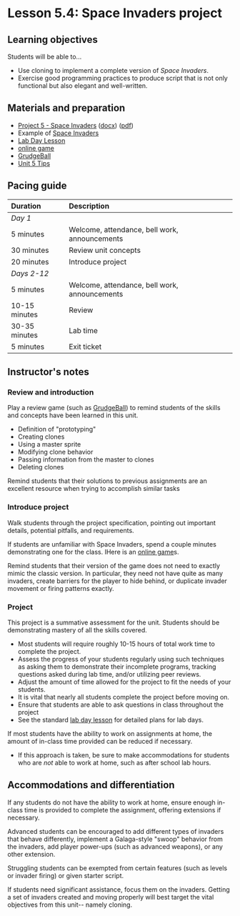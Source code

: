 # Lesson 5.4: Space Invaders project

## Learning objectives

Students will be able to...

* Use cloning to implement a complete version of _Space Invaders_.
* Exercise good programming practices to produce script that is not only functional but also elegant and well-written.

## Materials and preparation

* [Project 5 - Space Invaders](project_5.md) ([docx](https://github.com/TEALSK12/introduction-to-computer-science/raw/master/Projects/Projects%20Word/Project%205%20Space%20Invaders.docx)) ([pdf](https://github.com/TEALSK12/introduction-to-computer-science/raw/master/Projects/Projects%20PDF/Project%205%20Space%20Invaders.pdf))
* Example of [Space Invaders](http://www.pacxon4u.com/space-invaders/)
* [Lab Day Lesson](lab_day_lesson.md)
* [online game](http://www.pacxon4u.com/space-invaders/)
* [GrudgeBall](http://toengagethemall.blogspot.com/2013/02/grudgeball-review-game-where-kids-attack.html)
* [Unit 5 Tips](unit_5_tips.md)

## Pacing guide

| Duration      | Description                                   |
| :------------- | :--------------------------------------------- |
| _Day 1_       |                                               |
| 5 minutes     | Welcome, attendance, bell work, announcements |
| 30 minutes    | Review unit concepts                          |
| 20 minutes    | Introduce project                             |
| _Days 2-12_    |                                               |
| 5 minutes     | Welcome, attendance, bell work, announcements |
| 10-15 minutes | Review                                        |
| 30-35 minutes | Lab time                                      |
| 5 minutes     | Exit ticket                                   |

## Instructor's notes

### Review and introduction

Play a review game (such as [GrudgeBall](http://toengagethemall.blogspot.com/2013/02/grudgeball-review-game-where-kids-attack.html)) to remind students of the skills and concepts have been learned in this unit.

* Definition of "prototyping"
* Creating clones
* Using a master sprite
* Modifying clone behavior
* Passing information from the master to clones
* Deleting clones

Remind students that their solutions to previous assignments are an excellent resource when trying to accomplish similar tasks

### Introduce project

Walk students through the project specification, pointing out important details, potential pitfalls, and requirements.

If students are unfamiliar with Space Invaders, spend a couple minutes demonstrating one for the class.  IHere is an [online game](http://www.pacxon4u.com/space-invaders/)s.

Remind students that their version of the game does not need to exactly mimic the classic version.  In particular, they need not have quite as many invaders, create barriers for the player to hide behind, or duplicate invader movement or firing patterns exactly.

### Project

This project is a summative assessment for the unit.  Students should be demonstrating mastery of all the skills covered.

* Most students will require roughly 10-15 hours of total work time to complete the project.
* Assess the progress of your students regularly using such techniques as asking them to demonstrate their incomplete programs, tracking questions asked during lab time, and/or utilizing peer reviews.
* Adjust the amount of time allowed for the project to fit the needs of your students.
* It is vital that nearly all students complete the project before moving on.
* Ensure that students are able to ask questions in class throughout the project
* See the standard [lab day lesson](lab_day_lesson.md) for detailed plans for lab days.

If most students have the ability to work on assignments at home, the amount of in-class time provided can be reduced if necessary.

* If this approach is taken, be sure to make accommodations for students who are _not_ able to work at home, such as after school lab hours.

## Accommodations and differentiation

If any students do not have the ability to work at home, ensure enough in-class time is provided to complete the assignment, offering extensions if necessary.

Advanced students can be encouraged to add different types of invaders that behave differently, implement a Galaga-style "swoop" behavior from the invaders, add player power-ups (such as advanced weapons), or any other extension.

Struggling students can be exempted from certain features (such as levels or invader firing) or given starter script.

If students need significant assistance, focus them on the invaders.  Getting a set of invaders created and moving properly will best target the vital objectives from this unit-- namely cloning.
